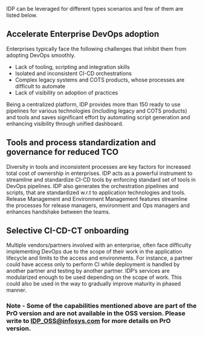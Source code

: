 IDP can be leveraged for different types scenarios and few of them are listed below.

## Accelerate Enterprise DevOps adoption
Enterprises typically face the following challenges that inhibit them from adopting DevOps smoothly.
-	Lack of tooling, scripting and integration skills
-	Isolated and inconsistent CI-CD orchestrations
-	Complex legacy systems and COTS products, whose processes are difficult to automate
-	Lack of visibility on adoption of practices

Being a centralized platform, IDP provides more than 150 ready to use pipelines for various technologies (including legacy and COTS products) and tools and saves significant effort by automating script generation and enhancing visibility through unified dashboard.


## Tools and process standardization and governance for reduced TCO
Diversity in tools and inconsistent processes are key factors for increased total cost of ownership in enterprises. IDP acts as a powerful instrument to streamline and standardize CI-CD tools by enforcing standard set of tools in DevOps pipelines. IDP also generates the orchestration pipelines and scripts, that are standardized w.r.t to application technologies and tools. Release Management and Environment Management features streamline the processes for release managers, environment and Ops managers and enhances handshake between the teams. 


## Selective CI-CD-CT onboarding
Multiple vendors/partners involved with an enterprise, often face difficulty implementing DevOps due to the scope of their work in the application lifecycle and limits to the access and environments. For instance, a partner could have access only to perform CI while deployment is handled by another partner and testing by another partner. IDP’s services are modularized enough to be used depending on the scope of work. This could also be used in the way to gradually improve maturity in phased manner.

### Note - Some of the capabilities mentioned above are part of the PrO version and are not available in the OSS version. Please write to [IDP_OSS@infosys.com](mailto:IDP_OSS@infosys.com) for more details on PrO version.
